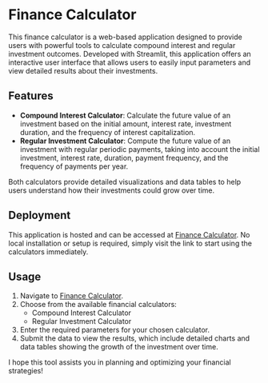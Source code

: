 # Finance Calculator

This finance calculator is a web-based application designed to provide users with powerful tools to calculate compound interest and regular investment outcomes. Developed with Streamlit, this application offers an interactive user interface that allows users to easily input parameters and view detailed results about their investments.

## Features

- **Compound Interest Calculator**: Calculate the future value of an investment based on the initial amount, interest rate, investment duration, and the frequency of interest capitalization.
- **Regular Investment Calculator**: Compute the future value of an investment with regular periodic payments, taking into account the initial investment, interest rate, duration, payment frequency, and the frequency of payments per year.

Both calculators provide detailed visualizations and data tables to help users understand how their investments could grow over time.

## Deployment

This application is hosted and can be accessed at [Finance Calculator](https://kalkulator-finansowy.streamlit.app/). No local installation or setup is required, simply visit the link to start using the calculators immediately.

## Usage

1. Navigate to [Finance Calculator](https://kalkulator-finansowy.streamlit.app/).
2. Choose from the available financial calculators:
   - Compound Interest Calculator
   - Regular Investment Calculator
3. Enter the required parameters for your chosen calculator.
4. Submit the data to view the results, which include detailed charts and data tables showing the growth of the investment over time.

I hope this tool assists you in planning and optimizing your financial strategies!
